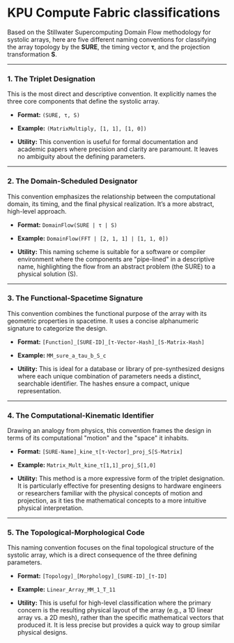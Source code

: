 # KPU Compute Fabric classifications



Based on the Stillwater Supercomputing Domain Flow methodology for systolic arrays, here are five different naming conventions for classifying the array topology by the **SURE**, the timing vector **τ**, and the projection transformation **S**.



***



### 1. The Triplet Designation

This is the most direct and descriptive convention. It explicitly names the three core components that define the systolic array.

* **Format:** `(SURE, τ, S)`

* **Example:** `(MatrixMultiply, [1, 1], [1, 0])`

* **Utility:** This convention is useful for formal documentation and academic papers where precision and clarity are paramount. It leaves no ambiguity about the defining parameters.

***

### 2. The Domain-Scheduled Designator

This convention emphasizes the relationship between the computational domain, its timing, and the final physical realization. It’s a more abstract, high-level approach.

* **Format:** `DomainFlow(SURE | τ | S)`

* **Example:** `DomainFlow(FFT | [2, 1, 1] | [1, 1, 0])`

* **Utility:** This naming scheme is suitable for a software or compiler environment where the components are "pipe-lined" in a descriptive name, highlighting the flow from an abstract problem (the SURE) to a physical solution (S).

***

### 3. The Functional-Spacetime Signature

This convention combines the functional purpose of the array with its geometric properties in spacetime. It uses a concise alphanumeric signature to categorize the design.

* **Format:** `[Function]_[SURE-ID]_[τ-Vector-Hash]_[S-Matrix-Hash]`

* **Example:** `MM_sure_a_tau_b_S_c`

* **Utility:** This is ideal for a database or library of pre-synthesized designs where each unique combination of parameters needs a distinct, searchable identifier. The hashes ensure a compact, unique representation.

***

### 4. The Computational-Kinematic Identifier

Drawing an analogy from physics, this convention frames the design in terms of its computational "motion" and the "space" it inhabits.

* **Format:** `[SURE-Name]_kine_τ[τ-Vector]_proj_S[S-Matrix]`

* **Example:** `Matrix_Mult_kine_τ[1,1]_proj_S[1,0]`

* **Utility:** This method is a more expressive form of the triplet designation. It is particularly effective for presenting designs to hardware engineers or researchers familiar with the physical concepts of motion and projection, as it ties the mathematical concepts to a more intuitive physical interpretation.

***

### 5. The Topological-Morphological Code

This naming convention focuses on the final topological structure of the systolic array, which is a direct consequence of the three defining parameters.

* **Format:** `[Topology]_[Morphology]_[SURE-ID]_[τ-ID]`

* **Example:** `Linear_Array_MM_1_T_11`

* **Utility:** This is useful for high-level classification where the primary concern is the resulting physical layout of the array (e.g., a 1D linear array vs. a 2D mesh), rather than the specific mathematical vectors that produced it. It is less precise but provides a quick way to group similar physical designs.



